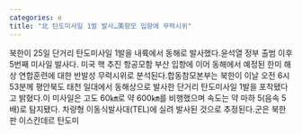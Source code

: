 ```yaml
---
categories: e
title: "北 탄도미사일 1발 발사…美항모 입항에 무력시위"
---
```

북한이 25일 단거리 탄도미사일 1발을 내륙에서 동해로 발사했다.윤석열 정부 출범 이후 5번째 미사일 발사다. 미국 핵 추진 항공모함 부산 입항에 이어 동해에서 예정된 한미 해상 연합훈련에 대한 반발성 무력시위로 분석된다.합동참모본부는 북한이 이날 오전 6시 53분께 평안북도 태천 일대에서 동해상으로 발사한 단거리 탄도미사일 1발을 포착됐다고 밝혔다.이 미사일은 고도 60㎞로 약 600㎞를 비행했으며 속도는 약 마하 5(음속 5배)로 탐지됐다. 차량형 이동식발사대(TEL)에 실려 발사된 것으로 추정된다.군은 북한판 이스칸데르 탄도미